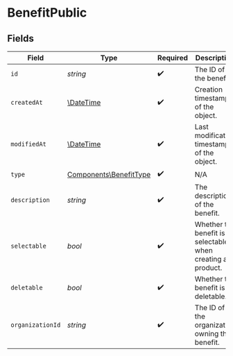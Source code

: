 # BenefitPublic


## Fields

| Field                                                            | Type                                                             | Required                                                         | Description                                                      |
| ---------------------------------------------------------------- | ---------------------------------------------------------------- | ---------------------------------------------------------------- | ---------------------------------------------------------------- |
| `id`                                                             | *string*                                                         | :heavy_check_mark:                                               | The ID of the benefit.                                           |
| `createdAt`                                                      | [\DateTime](https://www.php.net/manual/en/class.datetime.php)    | :heavy_check_mark:                                               | Creation timestamp of the object.                                |
| `modifiedAt`                                                     | [\DateTime](https://www.php.net/manual/en/class.datetime.php)    | :heavy_check_mark:                                               | Last modification timestamp of the object.                       |
| `type`                                                           | [Components\BenefitType](../../Models/Components/BenefitType.md) | :heavy_check_mark:                                               | N/A                                                              |
| `description`                                                    | *string*                                                         | :heavy_check_mark:                                               | The description of the benefit.                                  |
| `selectable`                                                     | *bool*                                                           | :heavy_check_mark:                                               | Whether the benefit is selectable when creating a product.       |
| `deletable`                                                      | *bool*                                                           | :heavy_check_mark:                                               | Whether the benefit is deletable.                                |
| `organizationId`                                                 | *string*                                                         | :heavy_check_mark:                                               | The ID of the organization owning the benefit.                   |